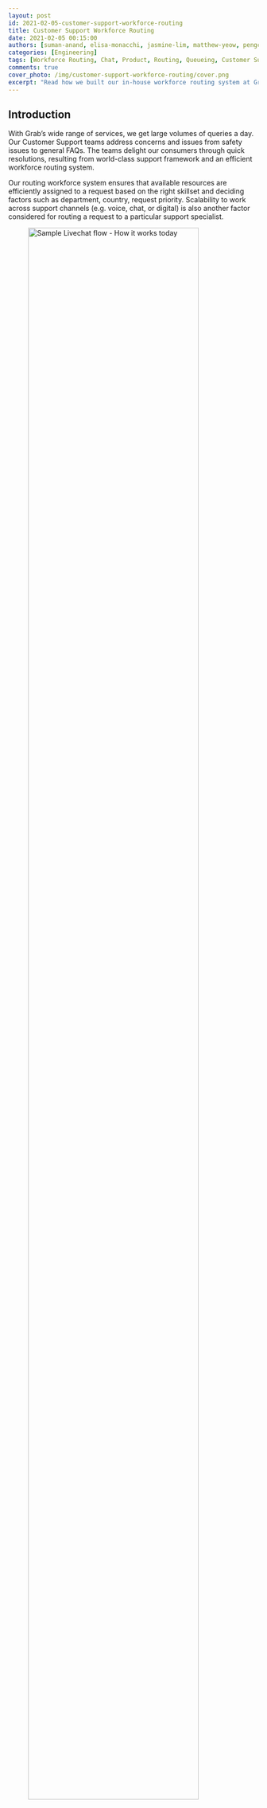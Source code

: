 ```yaml
---
layout: post
id: 2021-02-05-customer-support-workforce-routing
title: Customer Support Workforce Routing
date: 2021-02-05 00:15:00
authors: [suman-anand, elisa-monacchi, jasmine-lim, matthew-yeow, pengcheng-zhao]
categories: [Engineering]
tags: [Workforce Routing, Chat, Product, Routing, Queueing, Customer Support]
comments: true
cover_photo: /img/customer-support-workforce-routing/cover.png
excerpt: "Read how we built our in-house workforce routing system at Grab."
---
```


## Introduction

With Grab’s wide range of services, we get large volumes of queries a day. Our Customer Support teams address concerns and issues from safety issues to general FAQs. The teams delight our consumers through quick resolutions, resulting from world-class support framework and an efficient workforce routing system.

Our routing workforce system ensures that available resources are efficiently assigned to a request based on the right skillset and deciding factors such as department, country, request priority. Scalability to work across support channels (e.g. voice, chat, or digital) is also another factor considered for routing a request to a particular support specialist.

<div class="post-image-section"><figure>
  <img src="/img/customer-support-workforce-routing/image8.gif" alt="Sample Livechat flow - How it works today" style="width:90%"> <figcaption align="middle"><i>Sample Livechat flow - How it works today</i></figcaption>
  </figure></div>


Having an efficient workforce routing system ensures that requests are directed to relevant support specialists who are most suited to handle a certain type of issue, resulting in quicker resolution, happier and satisfied consumers, and reduced cost spent on support.

We initially implemented a third-party solution, however there were a few limitations, such as prioritisation, that motivated us to build our very own routing solution that provides better routing configuration controls and cost reduction from licensing costs.

This article describes how we built our in-house workforce routing system at Grab and focuses on _Livechat_, one of the domains of consumer support.


## Problem

Let’s run through the issues with our previous routing solution in the next sections.

### Priority Management

The third-party solution didn’t allow us to prioritise a group of requests over others. This was particularly important for handling safety issues that were not impacted due to other low-priority requests like enquiries. So our goal for the in-house solution was to ensure that we were able to configure the priority of the request queues.

### Bespoke Product Customisation

With the third-party solution being a generic service provider, customisations often required long lead times as not all product requests from Grab were well received by the mass market. Building this in-house meant Grab had full controls over the design and configuration over routing. Here are a few sample use cases that were addressed by customisation:

*   **Bulk configuration changes** - Previously, it was challenging to assign the same configuration to multiple agents. So, we introduced another layer of grouping for agents that share the same configuration. For example, which queues the agents receive chats from and what the proficiency and max concurrency should be.
*   **Resource Constraints** - To avoid overwhelming resources with unlimited chats and maintaining reasonable wait times for our consumers, we introduced a dynamic queue limit on the number of chat requests enqueued. This limit was based on factors like the number of incoming chats and the agent performance over the last hour.
*   **Remote Work Challenges** - With the pandemic situation and more of our agents working remotely, network issues were common. So we released an enhancement on the routing system to reroute chats handled by unavailable agents (due to disconnection for an extended period) to another available agent. The seamless experience helped increase consumer satisfaction.

### Reporting and Analytics

Similar to previous point, having a solution addressing generic use cases didn't allow us to add further customisations for monitoring. With the custom implementation, we were able to add more granular metrics that are very useful to assess the agent productivity and performance, which helps in planning the resources ahead of time. This is why reporting and analytics were so valuable for workforce planning. Few of the customisations added additionally were:

*   **Agent Time Utilisation** - While basic agent tracking was available in the out-of-the-box solution, it limited users to three states (online, away, and invisible). With the custom routing solution, we were able to create customised statuses to reflect the time the agent spent in a particular state due to chat connection issues and failures and reflect this on dashboards for immediate attention.
*   **Chat Transfers** - The number of chat transfers could only be tabulated manually. We then automated this process with a custom implementation.

## Solution
Now that we've covered the issues we're solving, let's go over the solutions.

### Prioritising High-priority Requests

During routing, the constraint is on the number of resources available. The incoming requests cannot simply be assigned to the first available agent. The issue with this approach is that we would eventually run out of agents to serve the high-priority requests.

One of the ways to prevent this is to have a separate group of agents to solely handle high-priority requests. This does not solve issues as the high-priority requests and low-priority requests share the same queue and are de-queued in a _First-In, First-out (FIFO)_ order. As a result, the low-priority requests are directly processed instead of waiting for the queue to fill up before processing high-priority requests. Because of this queuing issue, prioritisation of requests is critical.

#### The Need to Prioritise

High-priority requests, such as safety issues, must not be in the queue for a long duration and should be handled as fast as possible even when the system is filled with low-priority requests.

There are two different kinds of queues: one to handle requests at priority level and the other to handle individual issues that are on the business queues on which the queue limit constraints apply.

To illustrate further, here are two different scenarios of enqueuing/de-queuing:

**Different Issues with Different Priorities**

In this scenario, the priority is set to de-queue safety issues, which are in the high-priority queue, before picking up the enquiry issues from the low-priority queue.

<div class="post-image-section"><figure>
  <img src="/img/customer-support-workforce-routing/image6.png" alt="Different issues with different priorities"> <figcaption align="middle"><i>Different issues with different priorities</i></figcaption>
  </figure></div>

**Identical Issues with Different Priorities**

In this scenario where identical issues have different priorities, the reallocated enquiry issue in the high-priority queue is de-queued first before picking up a low-priority enquiry issue. Reallocations happen when a chat is transferred to another agent or when it was not accepted by the allocated agent. When reallocated, it goes back to the queue with a higher priority.

<div class="post-image-section"><figure>
  <img src="/img/customer-support-workforce-routing/image7.png" alt="Identical issues with different priorities"> <figcaption align="middle"><i>Identical issues with different priorities</i></figcaption>
  </figure></div>

#### Approach

To implement different levels of priorities, we decided to use separate queues for each of the priorities and denoted the request queues by groups, which could logically exist in any of the priority queues.

For de-queueing, time slices of varied lengths were assigned to each of the queues to make sure the de-queueing worker spends more time on a higher priority queue.

The architecture uses multiple de-queueing workers running in parallel, with each worker looping over the queues and waiting for a message in a queue for a certain amount of time, and then allocating it to an agent.

```
for i := startIndex; i < len(consumer.priorityQueue); i++ {
 queue := consumer.priorityQueue[i]
 duration := queue.config.ProcessingDurationInMilliseconds
 for now := time.Now(); time.Since(now) < time.Duration(duration)*time.Millisecond; {
   consumer.processMessage(queue.client, queue.config)
   // cool down
   time.Sleep(time.Millisecond * 100)
 }
}
```

The above code snippet iterates over individual priority queues and waits for a message for a certain duration, it then processes the message upon receipt. There is also a cooldown period of 100ms before it moves on to receive a message from a different priority queue.

The caveat with the above approach is that the worker may end up spending more time than expected when it receives a message at the end of the waiting duration. We addressed this by having multiple workers running concurrently.

#### Request Starvation

Now when priority queues are used, there is a possibility that some of the low-priority requests remain unprocessed for long periods of time. To ensure that this doesn’t happen, the workers are forced to run out of sync by tweaking the order in which priority queues are processed, such that when _worker1_ is processing a high-priority queue request, _worker2_ is waiting for a request in the medium-priority queue instead of the high-priority queue.

### Customising to Our Needs

We wanted to make sure that agents with the adequate skills are assigned to the right queues to handle the requests. On top of that, we wanted to ensure that there is a limit on the number of requests that a queue can accept at a time, guaranteeing that the system isn’t flushed with too many requests, which can lead to longer waiting times for request allocation.

#### Approach

The queues are configured with a dynamic queue limit, which is the upper limit on the number of requests that a queue can accept. Additionally attributes such as country, department, and skills are defined on the queue.

The dynamic queue limit takes account of the utilisation factor of the queue and the available agents at the given time, which ensures an appropriate waiting time at the queue level.

A simple approach to assign which queues the agents can receive the requests from is to directly assign the queues to the agents. But this leads to another problem to solve, which is to control the number of concurrent chats an agent can handle and define how proficient an agent is at solving a request. Keeping this in mind, it made sense to have another grouping layer between the queue and agent assignment and to define attributes, such as concurrency, to make sure these groups can be reused.

<div class="post-image-section"><figure>
  <img src="/img/customer-support-workforce-routing/image1.png" alt="Agent assignment"> <figcaption align="middle"><i>Agent assignment</i></figcaption>
  </figure></div>

There are three entities in agent assignment:

*   Queue
*   Agent Group
*   Agent

When the request is de-queued, the agent list mapped to the queue is found and then some additional business rules (e.g. proficiency check) are applied to calculate the eligibility score of each mapped agent to decide which agent is the best suited to cater to the request.

The factors impacting the eligibility score are proficiency (whether the agent is online/offline), current concurrency, max concurrency, and last allocation time.

#### Ensuring the Concurrency is Not Breached

To make sure that the agent doesn’t receive more chats than their defined concurrency, a locking mechanism is used at per agent level. During agent allocation, the worker acquires a lock on the agent record with an expiry, preventing other workers from allocating a chat to this agent. Only once the allocation process is complete (either failed or successful), the concurrency is updated and the lock is released, allowing other workers to assign more chats to the agent depending on the bandwidth.

A similar approach was used to ensure that the queue limit doesn’t exceed the desired limit.

#### Reallocation and Transfers

Having the routing configuration setup, the reallocation of agents is done using the same steps for agent allocation.

To transfer a chat to another queue, the request goes back to the queue with a higher priority so that the request is assigned faster.

#### Unaccepted Chats

If the agent fails to accept the request in a given period of time, then the request is put back into the queue, but this time with a higher priority. This is the reason why there’s a corresponding re-allocation queue with a higher priority than the normal queue to make sure that those unaccepted requests don’t have to wait in the queue again.

#### Informing the Frontend about Allocation

When an allocation of an agent happens, the routing system needs to inform the frontend by sending messages over websocket to the frontend. This is done with our super reliable messaging system called _Hermes_, which operates at scale in supporting *12k concurrent connections* and establishes real-time communication between agents and consumers.

#### Finding the Online Agents

The routing system should only send the allocation message to the frontend when the agent is online and accepting requests. Frontend uses the same websocket connection used to receive the allocation message to inform the routing system about the availability of agents. This means that if for some reason, the websocket connection is broken due to internet connection issues, the agent would stop receiving any new chat requests.

### Enriched Reporting and Analytics

The routing system is able to push monitoring metrics, such as number of online agents, number of chat requests assigned to the agent, and so on. Because of the fine-grained control that comes with building this system in-house, it gives us the ability to push more custom metrics.

There are two levels of monitoring offered by this system: real-time monitoring and non-real time monitoring. They can be used for analytics for calculating things like the productivity of the agent and the time they spent on each chat.

We achieved the discussed solutions with the help of _StatsD_ for real-time monitoring and for analytical purposes. We sent the data used for Tableau visualisations and reporting to Presto tables.

Given that the bottleneck for this system is the number of resources (i.e. number of agents), the real time monitoring helps identify which configuration needs to be adjusted when there is a spike in the number of requests. Moreover, the analytical persistent data allows us the ability to predict the traffic and plan the workforce management such that they are efficiently handling the requests.

## Scalability

Letting the system behave appropriately when rolled out to multiple regions is a very critical piece that needed to be taken into account. To ensure that there were enough workers to handle requests, horizontal scaling of instances was set when the CPU utilisation increases.

Now to understand the system limitations and behaviour before releasing to multiple regions, we ran load tests with 10x more traffic than expected. This gave us the understanding on what monitors and alerts we should add to make sure the system is able to function efficiently and reduce our recovery time if something goes wrong.

## Next Steps

We have lined up a few enhancements to reduce the consumer wait time and the time spent by the agents on unresponsive consumers. Aside from chats, we plan to implement this solution to handle digital issues (social media and emails) and voice requests (call).

---

<small class="credits">Special thanks to Andrea Carlevato and Karen Kue for making sure that the blogpost is interesting and represents the problem we solved accurately.</small>

---

## Join Us

Grab is a leading superapp in Southeast Asia, providing everyday services that matter to consumers. More than just a ride-hailing and food delivery app, Grab offers a wide range of on-demand services in the region, including mobility, food, package and grocery delivery services, mobile payments, and financial services across over 400 cities in eight countries.

Powered by technology and driven by heart, our mission is to drive Southeast Asia forward by creating economic empowerment for everyone. If this mission speaks to you, [join our team](https://grab.careers/) today! in Southeast Asia, providing everyday services that matter to consumers. More than just a ride-hailing and food delivery app, Grab offers a wide range of on-demand services in the region, including mobility, food, package and grocery delivery services, mobile payments, and financial services across 428 cities in eight countries.

Powered by technology and driven by heart, our mission is to drive Southeast Asia forward by creating economic empowerment for everyone. If this mission speaks to you, [join our team](https://grab.careers/) today!
